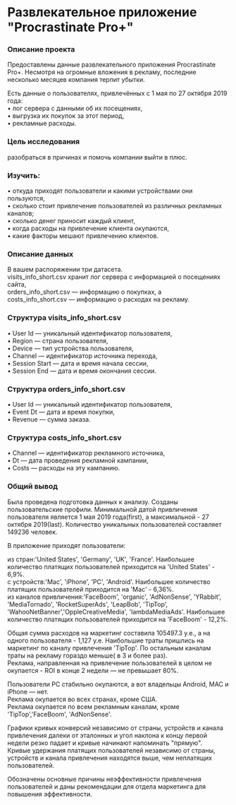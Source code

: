 # Развлекательное приложение "Procrastinate Pro+"

### Описание проекта

Предоставлены данные развлекательного приложения Procrastinate Pro+. Несмотря на огромные вложения в рекламу, последние несколько месяцев компания терпит убытки.

Есть данные о пользователях, привлечённых с 1 мая по 27 октября 2019 года:<br>
• лог сервера с данными об их посещениях,<br>
• выгрузка их покупок за этот период,<br>
• рекламные расходы.<br>

### Цель исследования
разобраться в причинах и помочь компании выйти в плюс.

### Изучить:
• откуда приходят пользователи и какими устройствами они пользуются,<br>
• сколько стоит привлечение пользователей из различных рекламных каналов;<br>
• сколько денег приносит каждый клиент,<br>
• когда расходы на привлечение клиента окупаются,<br>
• какие факторы мешают привлечению клиентов.<br>

### Описание данных

В вашем распоряжении три датасета. <br>
visits_info_short.csv хранит лог сервера с информацией о посещениях сайта, <br>
orders_info_short.csv — информацию о покупках, а <br>
costs_info_short.csv — информацию о расходах на рекламу.<br>

### Структура visits_info_short.csv

• User Id — уникальный идентификатор пользователя,<br>
• Region — страна пользователя,<br>
• Device — тип устройства пользователя,<br>
• Channel — идентификатор источника перехода,<br>
• Session Start — дата и время начала сессии,<br>
• Session End — дата и время окончания сессии.<br>

### Структура orders_info_short.csv

• User Id — уникальный идентификатор пользователя,<br>
• Event Dt — дата и время покупки,<br>
• Revenue — сумма заказа.<br>

### Структура costs_info_short.csv

• Channel — идентификатор рекламного источника,<br>
• Dt — дата проведения рекламной кампании,<br>
• Costs — расходы на эту кампанию.<br>

### Общий вывод

Была проведена подготовка данных к анализу.
Cозданы пользовательские профили. Минимальной датой привличения пользователя является 1 мая 2019 года(first), а максимальной - 27 октября 2019(last). Количество уникальных пользователей составляет 149236 человек.

В приложение приходят пользователи:

из стран:'United States', 'Germany', 'UK', 'France'. Наибольшее количество платящих пользователей приходится на 'United States' - 6,9%.<br>
с устройств:'Mac', 'iPhone', 'PC', 'Android'. Наибольшее количество платящих пользователей приходится на 'Mac' - 6,36%.<br>
из каналов привличения:'FaceBoom', 'organic', 'AdNonSense', 'YRabbit', 'MediaTornado', 'RocketSuperAds', 'LeapBob', 'TipTop', 'WahooNetBanner','OppleCreativeMedia', 'lambdaMediaAds'. Наибольшее количество платящих пользователей приходится на 'FaceBoom' - 12,2%.<br>

Общая сумма расходов на маркетинг составила 105497.3 у.е., а на одного пользователя - 1,127 у.е. Наибольшие траты пришлись на маркетинг по каналу привлечения 'TipTop'. По остальным каналам траты на рекламу гораздо меньше( в 3 и более раз).<br>
Реклама, направленная на привлечение пользователей в целом не окупается - ROI в конце 2 недели — не превышает 80%.<br>

Пользователи PC стабильно окупаются, а вот владельцы Android, MAC и iPhone — нет. <br>
Реклама окупается во всех странах, кроме США.<br>
Реклама окупается по всем рекламным каналам, кроме 'TipTop','FaceBoom', 'AdNonSense'.<br>

Графики кривых конверсий независимо от страны, устройств и канала привлечения далеки от эталонных и угол наклона к концу первой недели резко падает и кривые начинают напоминать "прямую".<br>
Кривые удержания платящих пользователей независимо от страны, устройств и канала привлечения находятся выше, чем неплатящих пользователей.<br>

Обозначены основные причины неэффективности привлечения пользователей и даны рекомендации для отдела маркетинга для повышения эффективности.<br>

